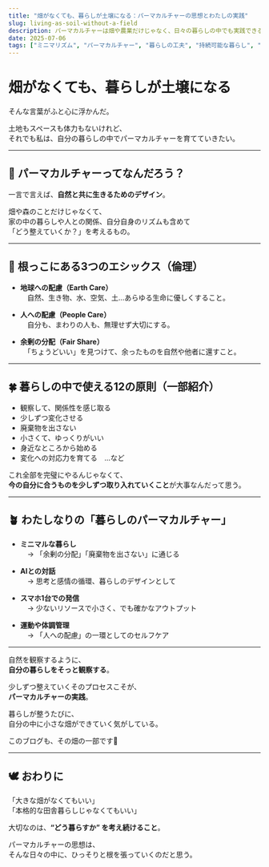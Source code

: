 ```yaml
---
title: "畑がなくても、暮らしが土壌になる：パーマカルチャーの思想とわたしの実践"
slug: living-as-soil-without-a-field
description: パーマカルチャーは畑や農業だけじゃなく、日々の暮らしの中でも実践できる。自然と調和する12の原則と3つの倫理を通して、私なりの「暮らしの整え方」を考えてみました。
date: 2025-07-06
tags: ["ミニマリズム", "パーマカルチャー", "暮らしの工夫", "持続可能な暮らし", "Minimal Peil"]
---
```


# 畑がなくても、暮らしが土壌になる

そんな言葉がふと心に浮かんだ。

土地もスペースも体力もないけれど、  
それでも私は、自分の暮らしの中でパーマカルチャーを育てていきたい。

---

## 🌱 パーマカルチャーってなんだろう？

一言で言えば、**自然と共に生きるためのデザイン**。

畑や森のことだけじゃなくて、  
家の中の暮らしや人との関係、自分自身のリズムも含めて  
「どう整えていくか？」を考えるもの。

---

## 🌿 根っこにある3つのエシックス（倫理）

- **地球への配慮（Earth Care）**  
　自然、生き物、水、空気、土…あらゆる生命に優しくすること。

- **人への配慮（People Care）**  
　自分も、まわりの人も、無理せず大切にする。

- **余剰の分配（Fair Share）**  
　「ちょうどいい」を見つけて、余ったものを自然や他者に還すこと。

---

## 🍀 暮らしの中で使える12の原則（一部紹介）

- 観察して、関係性を感じ取る  
- 少しずつ変化させる  
- 廃棄物を出さない  
- 小さくて、ゆっくりがいい  
- 身近なところから始める  
- 変化への対応力を育てる　…など

これ全部を完璧にやるんじゃなくて、  
**今の自分に合うものを少しずつ取り入れていくこと**が大事なんだって思う。

---

## 🪴 わたしなりの「暮らしのパーマカルチャー」

- **ミニマルな暮らし**  
　→ 「余剰の分配」「廃棄物を出さない」に通じる

- **AIとの対話**  
　→ 思考と感情の循環、暮らしのデザインとして

- **スマホ1台での発信**  
　→ 少ないリソースで小さく、でも確かなアウトプット

- **運動や体調管理**  
　→ 「人への配慮」の一環としてのセルフケア

---

自然を観察するように、  
**自分の暮らしをそっと観察する**。

少しずつ整えていくそのプロセスこそが、  
**パーマカルチャーの実践**。

暮らしが整うたびに、  
自分の中に小さな畑ができていく気がしている。

このブログも、その畑の一部です🌸

---

## 🕊️ おわりに

「大きな畑がなくてもいい」  
「本格的な田舎暮らしじゃなくてもいい」

大切なのは、**“どう暮らすか” を考え続けること**。

パーマカルチャーの思想は、  
そんな日々の中に、ひっそりと根を張っていくのだと思う。
